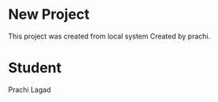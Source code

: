 # New Project

This project was created from local system
Created by prachi.

# Student
Prachi Lagad